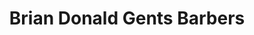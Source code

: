 ---
title: "Brian Donald Gents Barbers"
url: /edinburgh/brian-donald-gents-barbers/
shop: hairdresser
---